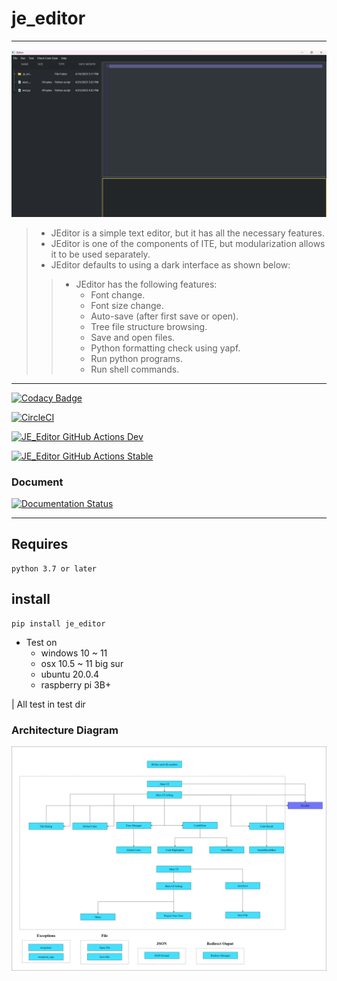 # je_editor

---

![Editor Picture](image/JEditor.png)

> * JEditor is a simple text editor, but it has all the necessary features.
> * JEditor is one of the components of ITE, but modularization allows it to be used separately.
> * JEditor defaults to using a dark interface as shown below:
>> * JEditor has the following features:
>>    * Font change.
>>    * Font size change.
>>    * Auto-save (after first save or open).
>>    * Tree file structure browsing.
>>    * Save and open files.
>>    * Python formatting check using yapf.
>>    * Run python programs.
>>    * Run shell commands.

---

[![Codacy Badge](https://app.codacy.com/project/badge/Grade/825a90622a224207be4abe869775b50a)](https://www.codacy.com/gh/JE-Chen/je_editor/dashboard?utm_source=github.com&amp;utm_medium=referral&amp;utm_content=JE-Chen/je_editor&amp;utm_campaign=Badge_Grade)

[![CircleCI](https://dl.circleci.com/status-badge/img/gh/Integrated-Testing-Environment/je_editor/tree/main.svg?style=svg)](https://dl.circleci.com/status-badge/redirect/gh/Integrated-Testing-Environment/je_editor/tree/main)

[![JE_Editor GitHub Actions Dev](https://github.com/JE-Chen/je_editor/actions/workflows/je-editor-github-actions_dev.yml/badge.svg?branch=dev)](https://github.com/JE-Chen/je_editor/actions/workflows/je-editor-github-actions_dev.yml)

[![JE_Editor GitHub Actions Stable](https://github.com/JE-Chen/je_editor/actions/workflows/je-editor-github-actions_stable.yml/badge.svg?branch=main)](https://github.com/JE-Chen/je_editor/actions/workflows/je-editor-github-actions_stable.yml)

### Document

[![Documentation Status](https://readthedocs.org/projects/je-editor/badge/?version=latest)](https://je-editor.readthedocs.io/en/latest/?badge=latest)

---

## Requires

```
python 3.7 or later
```

## install

```commandline
pip install je_editor
```

* Test on
    * windows 10 ~ 11
    * osx 10.5 ~ 11 big sur
    * ubuntu 20.0.4
    * raspberry pi 3B+

| All test in test dir

### Architecture Diagram
![Architecture Diagram](architecture_diagram/JEditor_Architecture.drawio.png)